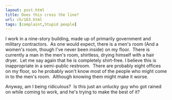 ```yaml
---
layout: post.html
title: Does this cross the line?
url: ch/163.html
tags: [complaint,Stupid people]
---
```

I work in a nine-story building, made up of primarily government and military contractors.  As one would expect, there is a men's room (And a women's room, though I've never been inside) on my floor.  There is currently a man in the men's room, shirtless, drying himself with a hair dryer.  Let me say again that he is completely shirt-free. I believe this is inappropriate in a semi-public restroom.  There are probably eight offices on my floor, so he probably won't know most of the people who might come in to the men's room.  Although knowing them might make it worse.

Anyway, am I being ridiculous?  Is this just an unlucky guy who got rained on while coming to work, and he's trying to make the best of it?
